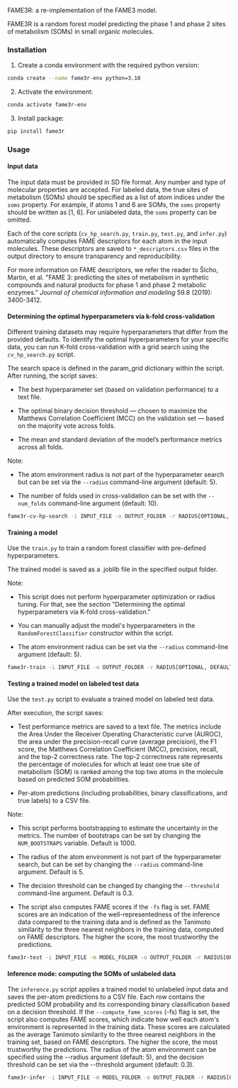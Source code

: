 FAME3R: a re-implementation of the FAME3 model.

FAME3R is a random forest model predicting the phase 1 and phase 2 sites of metabolism (SOMs) in small organic molecules.

### Installation

1. Create a conda environment with the required python version:

```sh
conda create --name fame3r-env python=3.10
```

2. Activate the environment:

```sh
conda activate fame3r-env
```

3. Install package:

```sh
pip install fame3r
```

### Usage

#### Input data

The input data must be provided in SD file format. Any number and type of molecular properties are accepted. For labeled data, the true sites of metabolism (SOMs) should be specified as a list of atom indices under the `soms` property. For example, if atoms 1 and 6 are SOMs, the `soms` property should be written as [1, 6]. For unlabeled data, the `soms` property can be omitted.

Each of the core scripts (`cv_hp_search.py`, `train.py`, `test.py`, and `infer.py`) automatically computes FAME descriptors for each atom in the input molecules. These descriptors are saved to `*_descriptors.csv` files in the output directory to ensure transparency and reproducibility.

For more information on FAME descriptors, we refer the reader to Šícho, Martin, et al. "FAME 3: predicting the sites of metabolism in synthetic compounds and natural products for phase 1 and phase 2 metabolic enzymes." *Journal of chemical information and modeling* 59.8 (2019): 3400-3412.

#### Determining the optimal hyperparameters via k-fold cross-validation

Different training datasets may require hyperparameters that differ from the provided defaults. To identify the optimal hyperparameters for your specific data, you can run K-fold cross-validation with a grid search using the `cv_hp_search.py` script.

The search space is defined in the param_grid dictionary within the script. After running, the script saves:

- The best hyperparameter set (based on validation performance) to a text file.

- The optimal binary decision threshold — chosen to maximize the Matthews Correlation Coefficient (MCC) on the validation set — based on the majority vote across folds.

- The mean and standard deviation of the model’s performance metrics across all folds.

Note:

- The atom environment radius is not part of the hyperparameter search but can be set via the `--radius` command-line argument (default: 5).

- The number of folds used in cross-validation can be set with the `--num_folds` command-line argument (default: 10).

```sh
fame3r-cv-hp-search -i INPUT_FILE -o OUTPUT_FOLDER -r RADIUS[OPTIONAL, DEFAULT=5] -n NUM_FOLDS[OPTIONAL, DEFAULT=10]
```

#### Training a model

Use the `train.py` to train a random forest classifier with pre-defined hyperparameters.

The trained model is saved as a .joblib file in the specified output folder.

Note:

- This script does not perform hyperparameter optimization or radius tuning. For that, see the section "Determining the optimal hyperparameters via K-fold cross-validation."

- You can manually adjust the model's hyperparameters in the `RandomForestClassifier` constructor within the script.

- The atom environment radius can be set via the `--radius` command-line argument (default: 5).

```sh
fame3r-train -i INPUT_FILE -o OUTPUT_FOLDER -r RADIUS[OPTIONAL, DEFAULT=5]
```

#### Testing a trained model on labeled test data

Use the `test.py` script to evaluate a trained model on labeled test data.

After execution, the script saves:

- Test performance metrics are saved to a text file. The metrics include the Area Under the Receiver Operating Characteristic curve (AUROC), the area under the precision-recall curve (average precision), the F1 score, the Matthews Correlation Coefficient (MCC), precision, recall, and the top-2 correctness rate. The top-2 correctness rate represents the percentage of molecules for which at least one true site of metabolism (SOM) is ranked among the top two atoms in the molecule based on predicted SOM probabilities.

- Per-atom predictions (including probabilities, binary classifications, and true labels) to a CSV file.

Note:

- This script performs bootstrapping to estimate the uncertainty in the metrics. The number of bootstraps can be set by changing the `NUM_BOOTSTRAPS` variable. Default is 1000.

- The radius of the atom environment is not part of the hyperparameter search, but can be set by changing the `--radius` command-line argument. Default is 5.

- The decision threshold can be changed by changing the `--threshold` command-line argument. Default is 0.3.

- The script also computes FAME scores if the `-fs` flag is set. FAME scores are an indication of the well-representedness of the inference data compared to the training data and is defined as the Tanimoto similarity to the three nearest neighbors in the training data, computed on FAME descriptors. The higher the score, the most trustworthy the predictions.

```sh
fame3r-test -i INPUT_FILE -m MODEL_FOLDER -o OUTPUT_FOLDER -r RADIUS[OPTIONAL, DEFAULT=5] -t THRESHOLD[OPTIONAL, DEFAULT=0.2] -fs[OPTIONAL]
```

#### Inference mode: computing the SOMs of unlabeled data

The `inference.py` script applies a trained model to unlabeled input data and saves the per-atom predictions to a CSV file. Each row contains the predicted SOM probability and its corresponding binary classification based on a decision threshold. If the `--compute_fame_scores` (-fs) flag is set, the script also computes FAME scores, which indicate how well each atom's environment is represented in the training data. These scores are calculated as the average Tanimoto similarity to the three nearest neighbors in the training set, based on FAME descriptors. The higher the score, the most trustworthy the predictions. The radius of the atom environment can be specified using the --radius argument (default: 5), and the decision threshold can be set via the --threshold argument (default: 0.3).

```sh
fame3r-infer -i INPUT_FILE -m MODEL_FOLDER -o OUTPUT_FOLDER -r RADIUS[OPTIONAL, DEFAULT=5] -t THRESHOLD[OPTIONAL, DEFAULT=0.2] -fs[OPTIONAL]
```
